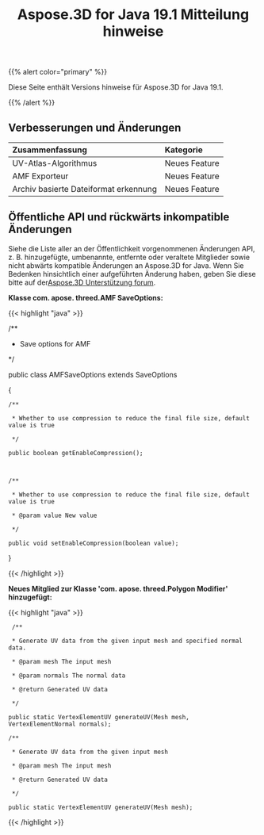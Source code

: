 ﻿---
title: Aspose.3D for Java 19.1 Mitteilung hinweise
type: docs
weight: 120
url: /de/java/aspose-3d-for-java-19-1-release-notes/
---
{{% alert color="primary" %}} 

Diese Seite enthält Versions hinweise für Aspose.3D for Java 19.1.

{{% /alert %}} 
## **Verbesserungen und Änderungen**

|**Zusammenfassung**|**Kategorie**|
|:- |:- |
|UV-Atlas-Algorithmus|Neues Feature|
|AMF Exporteur|Neues Feature|
|Archiv basierte Dateiformat erkennung|Neues Feature|

## **Öffentliche API und rückwärts inkompatible Änderungen**
Siehe die Liste aller an der Öffentlichkeit vorgenommenen Änderungen API, z. B. hinzugefügte, umbenannte, entfernte oder veraltete Mitglieder sowie nicht abwärts kompatible Änderungen an Aspose.3D for Java. Wenn Sie Bedenken hinsichtlich einer aufgeführten Änderung haben, geben Sie diese bitte auf der[Aspose.3D Unterstützung forum](https://forum.aspose.com/c/3d).

**Klasse com. apose. threed.AMF SaveOptions:**

{{< highlight "java" >}}

 /**

 * Save options for AMF

 */

public class AMFSaveOptions extends SaveOptions

{ 



    /**

     * Whether to use compression to reduce the final file size, default value is true

     */

    public boolean getEnableCompression();



    /**

     * Whether to use compression to reduce the final file size, default value is true

     * @param value New value

     */

    public void setEnableCompression(boolean value);

}

{{< /highlight >}}

**Neues Mitglied zur Klasse 'com. apose. threed.Polygon Modifier' hinzugefügt:**

{{< highlight "java" >}}

     /**

     * Generate UV data from the given input mesh and specified normal data.

     * @param mesh The input mesh

     * @param normals The normal data

     * @return Generated UV data

     */

    public static VertexElementUV generateUV(Mesh mesh, VertexElementNormal normals);

    /**

     * Generate UV data from the given input mesh

     * @param mesh The input mesh

     * @return Generated UV data

     */

    public static VertexElementUV generateUV(Mesh mesh);

{{< /highlight >}}




